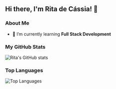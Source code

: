 ## Hi there, I'm Rita de Cássia! 👋

### About Me
- 🌱 I’m currently learning **Full Stack Development**
  
### My GitHub Stats
![Rita's GitHub stats](https://github-readme-stats.vercel.app/api?username=RitadeCassiabl&show_icons=true&theme=radical)

### Top Languages
![Top Languages](https://github-readme-stats.vercel.app/api/top-langs/?username=RitadeCassiabl&layout=compact&theme=radical)
<!--
**RitadeCassiabl/RitadeCassiabl** is a ✨ _special_ ✨ repository because its `README.md` (this file) appears on your GitHub profile.

Here are some ideas to get you started:

- 🔭 I’m currently working on ...
- 🌱 I’m currently learning ...
- 👯 I’m looking to collaborate on ...
- 🤔 I’m looking for help with ...
- 💬 Ask me about ...
- 📫 How to reach me: ...
- 😄 Pronouns: ...
- ⚡ Fun fact: ...
-->
